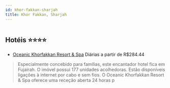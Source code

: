 ```yaml
---
id: khor-fakkan-sharjah
title: Khor Fakkan, Sharjah
---
```


<center><img src="http://photos.hotelbeds.com/giata/29/292780/292780a_hb_a_001.jpg" alt="" /></center>


## Hotéis ⭐️⭐️⭐️⭐️

-    [Oceanic Khorfakkan Resort & Spa](https://www.hurb.com/aud/https://www.hurb.com/hoteis/khor-fakkan/oceanic-khorfakkan-resort-spa-JNP-JP787066?cmp=18055) Diárias a partir de R$284.44
   > Especialmente concebido para famílias, este encantador hotel fica em Fujairah. O imóvel possui 177 unidades acolhedoras. Estão disponíveis ligações à internet por cabo e sem fios. O Oceanic Khorfakkan Resort &amp; Spa oferece uma receção aberta 24 horas p
